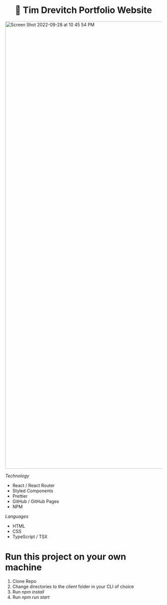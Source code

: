# <div align="center">📂 Tim Drevitch Portfolio Website</div>
<img width="1434" alt="Screen Shot 2022-09-28 at 10 45 54 PM" src="https://user-images.githubusercontent.com/110933291/192926995-1dce1b61-6905-47e6-b6a4-162edafa4037.png">

*Technology*
- React / React Router
- Styled Components
- Prettier
- GitHub / GitHub Pages
- NPM

*Languages*
- HTML
- CSS
- TypeScript / TSX

# Run this project on your own machine
1. Clone Repo
2. Change directories to the *client* folder in your CLI of choice
3. Run *npm install*
4. Run *npm run start*
